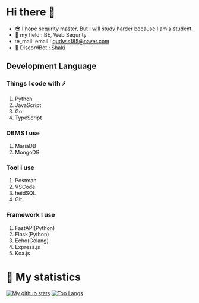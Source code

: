 # Hi there 👋

- :sunglasses: I hope sequrity master, But I will study harder because I am a student.
- :field_hockey: my field : BE, Web Sequrity
- :e_mail: email : qudwls185@naver.com
- :robot: DiscordBot : [Shaki](https://discord.com/api/oauth2/authorize?client_id=700605291196186634&permissions=8&redirect_uri=https%3A%2F%2Fdiscord.com%2Fapi%2Foauth2%2Fauthorize%3Fclient_id%3D700605291196186634%26permissions%3D8%26redirect_uri%3Dhttps%253A%252F%252Fdiscord.com%252Fapi%252Foauth2%252Fauthorize%253Fclient_id%253D700605&scope=bot)
## Development Language
### Things I code with :zap:

1. Python
2. JavaScript
3. Go
4. TypeScript

### DBMS I use
1. MariaDB
2. MongoDB

### Tool I use
1. Postman
2. VSCode
3. heidSQL
4. Git

### Framework I use
1. FastAPI(Python)
2. Flask(Python)
3. Echo(Golang)
4. Express.js
5. Koa.js

# 🎁 My statistics
[![My github stats](https://github-readme-stats.vercel.app/api?username=sunrabbit123&show_icons=true&hide_border=true&count_private=true)](https://github.com/sunrabbit123)
[![Top Langs](https://github-readme-stats.vercel.app/api/top-langs/?username=sunrabbit123&hide_langs_below=0.5)](https://github.com/sunrabbit123)

